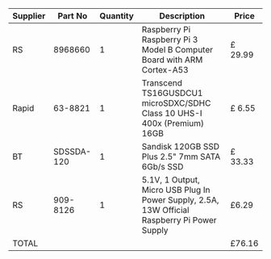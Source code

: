 | Supplier | Part No    | Quantity | Description                                                             | Price   |
|----------|------------|----------|-------------------------------------------------------------------------|---------|
| RS       | 8968660    | 1        | Raspberry Pi Raspberry Pi 3 Model B Computer Board with ARM Cortex-A53  | £ 29.99 |
| Rapid    | 63-8821    | 1        | Transcend TS16GUSDCU1 microSDXC/SDHC Class 10 UHS-I 400x (Premium) 16GB | £ 6.55  |
| BT       | SDSSDA-120 | 1        | Sandisk 120GB SSD Plus 2.5" 7mm SATA 6Gb/s SSD                          | £ 33.33 |
| RS | 909-8126 | 1 | 5.1V, 1 Output, Micro USB Plug In Power Supply, 2.5A, 13W Official Raspberry Pi Power Supply | £6.29 |
|   TOTAL       |       | |           |  £76.16 |